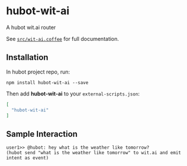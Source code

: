 # hubot-wit-ai

A hubot wit.ai router

See [`src/wit-ai.coffee`](src/wit-ai.coffee) for full documentation.

## Installation

In hubot project repo, run:

`npm install hubot-wit-ai --save`

Then add **hubot-wit-ai** to your `external-scripts.json`:

```json
[
  "hubot-wit-ai"
]
```

## Sample Interaction

```
user1>> @hubot: hey what is the weather like tomorrow?
(hubot send "what is the weather like tomorrow" to wit.ai and emit intent as event)
```
